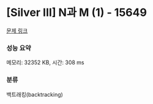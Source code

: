 # [Silver III] N과 M (1) - 15649 

[문제 링크](https://www.acmicpc.net/problem/15649) 

### 성능 요약

메모리: 32352 KB, 시간: 308 ms

### 분류

백트래킹(backtracking)

